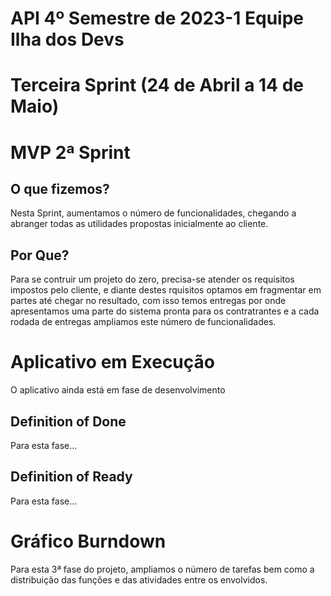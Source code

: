 # API 4º Semestre de 2023-1 Equipe Ilha dos Devs

# Terceira Sprint (24 de Abril a 14 de Maio)

# MVP 2ª Sprint 

## O que fizemos?
Nesta Sprint, aumentamos o número de funcionalidades, chegando a abranger todas as utilidades propostas inicialmente ao cliente.

## Por Que?
Para se contruir um projeto do zero, precisa-se atender os requisitos impostos pelo cliente, e diante destes rquisitos optamos em fragmentar em partes até chegar no resultado, com isso temos entregas por onde apresentamos uma parte do sistema pronta para os contratrantes e a cada rodada de entregas ampliamos este número de funcionalidades.

# Aplicativo em Execução
O aplicativo ainda está em fase de desenvolvimento

## Definition of Done
Para esta fase...

## Definition of Ready
Para esta fase...

# Gráfico Burndown
Para esta 3ª fase do projeto, ampliamos o número de tarefas bem como a distribuição das funções e das atividades entre os envolvidos.
